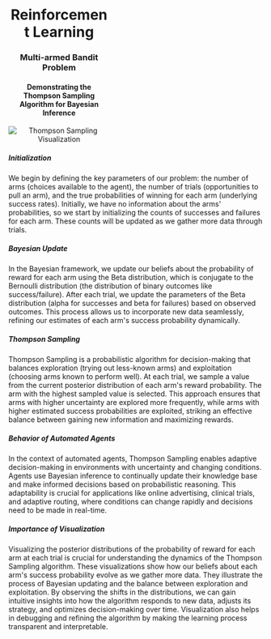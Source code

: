 <div align="center" style="width: 200px;">
  <h1>Reinforcement Learning</h1>
  <h3>Multi-armed Bandit Problem</h3>
  <h4>Demonstrating the Thompson Sampling Algorithm for Bayesian Inference</h4>
  <img src="https://github.com/timesnewhuman/machinelearning.github.io/blob/main/bayesian_bandit.gif" alt="Thompson Sampling Visualization">
</div>
<div>
  <h5>Initialization</h5>
  <p>We begin by defining the key parameters of our problem: the number of arms (choices available to the agent), the number of trials (opportunities to pull an arm), and the true probabilities of winning for each arm (underlying success rates). Initially, we have no information about the arms' probabilities, so we start by initializing the counts of successes and failures for each arm. These counts will be updated as we gather more data through trials.</p>
  <h5>Bayesian Update</h5>
  <p>In the Bayesian framework, we update our beliefs about the probability of reward for each arm using the Beta distribution, which is conjugate to the Bernoulli distribution (the distribution of binary outcomes like success/failure). After each trial, we update the parameters of the Beta distribution (alpha for successes and beta for failures) based on observed outcomes. This process allows us to incorporate new data seamlessly, refining our estimates of each arm's success probability dynamically.</p>
  <h5>Thompson Sampling</h5>
  <p>Thompson Sampling is a probabilistic algorithm for decision-making that balances exploration (trying out less-known arms) and exploitation (choosing arms known to perform well). At each trial, we sample a value from the current posterior distribution of each arm's reward probability. The arm with the highest sampled value is selected. This approach ensures that arms with higher uncertainty are explored more frequently, while arms with higher estimated success probabilities are exploited, striking an effective balance between gaining new information and maximizing rewards.</p>
  <h5>Behavior of Automated Agents</h5>
  <p>In the context of automated agents, Thompson Sampling enables adaptive decision-making in environments with uncertainty and changing conditions. Agents use Bayesian inference to continually update their knowledge base and make informed decisions based on probabilistic reasoning. This adaptability is crucial for applications like online advertising, clinical trials, and adaptive routing, where conditions can change rapidly and decisions need to be made in real-time.</p>
  <h5>Importance of Visualization</h5>
  <p>Visualizing the posterior distributions of the probability of reward for each arm at each trial is crucial for understanding the dynamics of the Thompson Sampling algorithm. These visualizations show how our beliefs about each arm's success probability evolve as we gather more data. They illustrate the process of Bayesian updating and the balance between exploration and exploitation. By observing the shifts in the distributions, we can gain intuitive insights into how the algorithm responds to new data, adjusts its strategy, and optimizes decision-making over time. Visualization also helps in debugging and refining the algorithm by making the learning process transparent and interpretable.</p>
</div>
